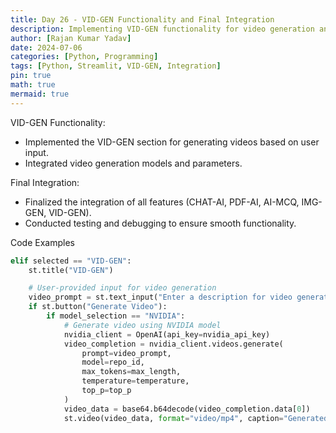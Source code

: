 ```yaml
---
title: Day 26 - VID-GEN Functionality and Final Integration
description: Implementing VID-GEN functionality for video generation and final integration of all features.
author: [Rajan Kumar Yadav]
date: 2024-07-06
categories: [Python, Programming]
tags: [Python, Streamlit, VID-GEN, Integration]
pin: true
math: true
mermaid: true
---
```


VID-GEN Functionality:
- Implemented the VID-GEN section for generating videos based on user input.
- Integrated video generation models and parameters.

Final Integration:
- Finalized the integration of all features (CHAT-AI, PDF-AI, AI-MCQ, IMG-GEN, VID-GEN).
- Conducted testing and debugging to ensure smooth functionality.

Code Examples
```python
elif selected == "VID-GEN":
    st.title("VID-GEN")

    # User-provided input for video generation
    video_prompt = st.text_input("Enter a description for video generation:")
    if st.button("Generate Video"):
        if model_selection == "NVIDIA":
            # Generate video using NVIDIA model
            nvidia_client = OpenAI(api_key=nvidia_api_key)
            video_completion = nvidia_client.videos.generate(
                prompt=video_prompt,
                model=repo_id,
                max_tokens=max_length,
                temperature=temperature,
                top_p=top_p
            )
            video_data = base64.b64decode(video_completion.data[0])
            st.video(video_data, format="video/mp4", caption="Generated Video")
